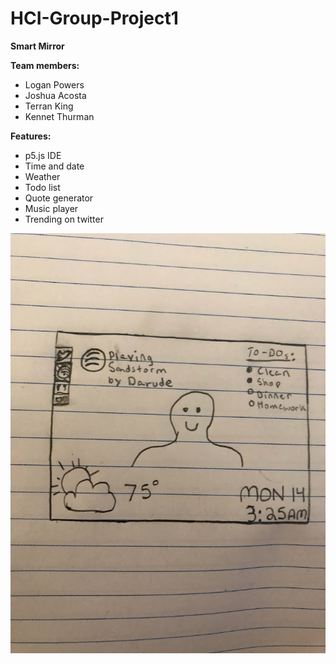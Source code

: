# HCI-Group-Project1

**Smart Mirror**

**Team members:**
- Logan Powers
- Joshua Acosta
- Terran King
- Kennet Thurman


**Features:**
- p5.js IDE
- Time and date
- Weather
- Todo list
- Quote generator
- Music player
- Trending on twitter

![Interface](https://github.com/kennet22/HCI-Group-Project1/blob/master/interfaceV1.jpg?raw=true)
